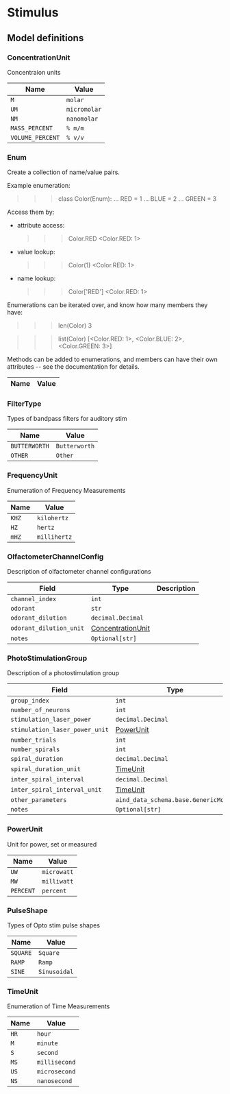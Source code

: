 # Stimulus

## Model definitions

### ConcentrationUnit

Concentraion units

| Name | Value |
|------|-------|
| `M` | `molar` |
| `UM` | `micromolar` |
| `NM` | `nanomolar` |
| `MASS_PERCENT` | `% m/m` |
| `VOLUME_PERCENT` | `% v/v` |


### Enum

Create a collection of name/value pairs.

Example enumeration:

>>> class Color(Enum):
...     RED = 1
...     BLUE = 2
...     GREEN = 3

Access them by:

- attribute access:

  >>> Color.RED
  <Color.RED: 1>

- value lookup:

  >>> Color(1)
  <Color.RED: 1>

- name lookup:

  >>> Color['RED']
  <Color.RED: 1>

Enumerations can be iterated over, and know how many members they have:

>>> len(Color)
3

>>> list(Color)
[<Color.RED: 1>, <Color.BLUE: 2>, <Color.GREEN: 3>]

Methods can be added to enumerations, and members can have their own
attributes -- see the documentation for details.

| Name | Value |
|------|-------|



### FilterType

Types of bandpass filters for auditory stim

| Name | Value |
|------|-------|
| `BUTTERWORTH` | `Butterworth` |
| `OTHER` | `Other` |


### FrequencyUnit

Enumeration of Frequency Measurements

| Name | Value |
|------|-------|
| `KHZ` | `kilohertz` |
| `HZ` | `hertz` |
| `mHZ` | `millihertz` |


### OlfactometerChannelConfig

Description of olfactometer channel configurations

| Field | Type | Description |
|-------|------|-------------|
| `channel_index` | `int` |  |
| `odorant` | `str` |  |
| `odorant_dilution` | `decimal.Decimal` |  |
| `odorant_dilution_unit` | [ConcentrationUnit](../aind_data_schema_models/units.md#concentrationunit) |  |
| `notes` | `Optional[str]` |  |


### PhotoStimulationGroup

Description of a photostimulation group

| Field | Type | Description |
|-------|------|-------------|
| `group_index` | `int` |  |
| `number_of_neurons` | `int` |  |
| `stimulation_laser_power` | `decimal.Decimal` |  |
| `stimulation_laser_power_unit` | [PowerUnit](../aind_data_schema_models/units.md#powerunit) |  |
| `number_trials` | `int` |  |
| `number_spirals` | `int` |  |
| `spiral_duration` | `decimal.Decimal` |  |
| `spiral_duration_unit` | [TimeUnit](../aind_data_schema_models/units.md#timeunit) |  |
| `inter_spiral_interval` | `decimal.Decimal` |  |
| `inter_spiral_interval_unit` | [TimeUnit](../aind_data_schema_models/units.md#timeunit) |  |
| `other_parameters` | `aind_data_schema.base.GenericModel` |  |
| `notes` | `Optional[str]` |  |


### PowerUnit

Unit for power, set or measured

| Name | Value |
|------|-------|
| `UW` | `microwatt` |
| `MW` | `milliwatt` |
| `PERCENT` | `percent` |


### PulseShape

Types of Opto stim pulse shapes

| Name | Value |
|------|-------|
| `SQUARE` | `Square` |
| `RAMP` | `Ramp` |
| `SINE` | `Sinusoidal` |


### TimeUnit

Enumeration of Time Measurements

| Name | Value |
|------|-------|
| `HR` | `hour` |
| `M` | `minute` |
| `S` | `second` |
| `MS` | `millisecond` |
| `US` | `microsecond` |
| `NS` | `nanosecond` |


